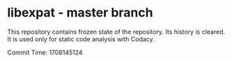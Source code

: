 # libexpat - master branch

This repository contains frozen state of the repository.
Its history is cleared. It is used only for static code
analysis with Codacy.

Commit Time: 1708145124